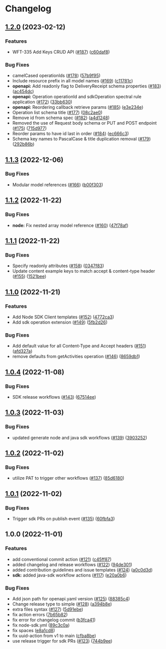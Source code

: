 # Changelog

## [1.2.0](https://github.com/whispir/openapi/compare/v1.1.3...v1.2.0) (2023-02-12)


### Features

* WFT-335 Add Keys CRUD API ([#187](https://github.com/whispir/openapi/issues/187)) ([c60daf8](https://github.com/whispir/openapi/commit/c60daf8e497effdd01902d2571ef93bf921558f0))


### Bug Fixes

* camelCased operationIds ([#178](https://github.com/whispir/openapi/issues/178)) ([57b9f95](https://github.com/whispir/openapi/commit/57b9f9525c20cdbadbbec7ac3b03cdea4646b5d8))
* Include resource prefix in all model names ([#169](https://github.com/whispir/openapi/issues/169)) ([c11781c](https://github.com/whispir/openapi/commit/c11781ca36f43f1783f20602eff5e0a5316b9ebc))
* **openapi:** Add readonly flag to DeliveryReceipt schema properties ([#183](https://github.com/whispir/openapi/issues/183)) ([ac454dc](https://github.com/whispir/openapi/commit/ac454dca1775e6bab56f60e943fe300388bacbef))
* **openapi:** Operation operationId and sdkOperation spectral rule application ([#172](https://github.com/whispir/openapi/issues/172)) ([33bb630](https://github.com/whispir/openapi/commit/33bb63004985a002b28c7d6e1a4bf7d8d934971e))
* **openapi:** Reordering callback retrieve params ([#185](https://github.com/whispir/openapi/issues/185)) ([e3e234e](https://github.com/whispir/openapi/commit/e3e234e68c215828e34687b40e1cbdc37c6bda26))
* Operation list schema title ([#177](https://github.com/whispir/openapi/issues/177)) ([08c2ae0](https://github.com/whispir/openapi/commit/08c2ae0a8439bd11314a93aea414306fdc8968fd))
* Remove id from schema spec ([#182](https://github.com/whispir/openapi/issues/182)) ([a4d1248](https://github.com/whispir/openapi/commit/a4d12484bfd281dbd99586427974e71ac6700510))
* Removed the use of Request body schema or PUT and POST endpoint ([#175](https://github.com/whispir/openapi/issues/175)) ([715d977](https://github.com/whispir/openapi/commit/715d977099696094b8d5f20cbb693350484201c8))
* Reorder params to have id last in order ([#184](https://github.com/whispir/openapi/issues/184)) ([ec666c3](https://github.com/whispir/openapi/commit/ec666c3f8a887b3cf95060550f53566e24fcdaae))
* Schema key names to PascalCase & title duplication removal ([#179](https://github.com/whispir/openapi/issues/179)) ([292b86b](https://github.com/whispir/openapi/commit/292b86b33a0f33e0f53c265ead5ba87bd389d92a))

## [1.1.3](https://github.com/whispir/openapi/compare/v1.1.2...v1.1.3) (2022-12-06)


### Bug Fixes

* Modular model references ([#166](https://github.com/whispir/openapi/issues/166)) ([b00f303](https://github.com/whispir/openapi/commit/b00f30318e0a8e8c2390dc520b012d3a48554722))

## [1.1.2](https://github.com/whispir/openapi/compare/v1.1.1...v1.1.2) (2022-11-22)


### Bug Fixes

* **node:** Fix nested array model reference ([#160](https://github.com/whispir/openapi/issues/160)) ([47f78af](https://github.com/whispir/openapi/commit/47f78afe344c5e644ab5b8c76f3113c5579ef8e1))

## [1.1.1](https://github.com/whispir/openapi/compare/v1.1.0...v1.1.1) (2022-11-22)


### Bug Fixes

* Specify readonly attributes ([#158](https://github.com/whispir/openapi/issues/158)) ([0347f83](https://github.com/whispir/openapi/commit/0347f8343bc9978a0612c57cc2d20b44570de7de))
* Update content example keys to match accept & content-type header ([#155](https://github.com/whispir/openapi/issues/155)) ([1521bee](https://github.com/whispir/openapi/commit/1521beec89a4e01c52d79dff7b5757fe7f3ede22))

## [1.1.0](https://github.com/whispir/openapi/compare/v1.0.4...v1.1.0) (2022-11-21)


### Features

* Add Node SDK Client templates ([#152](https://github.com/whispir/openapi/issues/152)) ([4772ca3](https://github.com/whispir/openapi/commit/4772ca37de2c68a987e6490f66dc62acc6982208))
* Add sdk operation extension ([#149](https://github.com/whispir/openapi/issues/149)) ([5fb2d26](https://github.com/whispir/openapi/commit/5fb2d2662cfc67a0bde4c17cc7bda8fe4a3ab395))


### Bug Fixes

* Add default value for all Content-Type and Accept headers ([#151](https://github.com/whispir/openapi/issues/151)) ([afd327a](https://github.com/whispir/openapi/commit/afd327a7e4d163a9a43e092543d7030c7bcc2bfb))
* remove defaults from getActivities operation ([#146](https://github.com/whispir/openapi/issues/146)) ([8659db1](https://github.com/whispir/openapi/commit/8659db17a4ea8c3e33c95640a6149b9b182e1987))

## [1.0.4](https://github.com/whispir/openapi/compare/v1.0.3...v1.0.4) (2022-11-08)


### Bug Fixes

* SDK release workflows ([#143](https://github.com/whispir/openapi/issues/143)) ([67514ee](https://github.com/whispir/openapi/commit/67514ee4e071921ae62965e2168fbdb436cb2d21))

## [1.0.3](https://github.com/whispir/openapi/compare/v1.0.2...v1.0.3) (2022-11-03)


### Bug Fixes

* updated generate node and java sdk workflows ([#139](https://github.com/whispir/openapi/issues/139)) ([3903252](https://github.com/whispir/openapi/commit/390325219b6eeaa7ab018347e1d68c7bed374fd3))

## [1.0.2](https://github.com/whispir/openapi/compare/v1.0.1...v1.0.2) (2022-11-02)


### Bug Fixes

* utilize PAT to trigger other workflows ([#137](https://github.com/whispir/openapi/issues/137)) ([85d6180](https://github.com/whispir/openapi/commit/85d6180cb2a0641f8d1f45863d12a808a77d1174))

## [1.0.1](https://github.com/whispir/openapi/compare/v1.0.0...v1.0.1) (2022-11-02)


### Bug Fixes

* Trigger sdk PRs on publish event ([#135](https://github.com/whispir/openapi/issues/135)) ([60fbfa3](https://github.com/whispir/openapi/commit/60fbfa35edb8bad4295bdc04031c3811a1aaffb6))

## 1.0.0 (2022-11-01)


### Features

* add conventional commit action ([#121](https://github.com/whispir/openapi/issues/121)) ([c45ff87](https://github.com/whispir/openapi/commit/c45ff877b4b925ec9beef034898d5977f29c6a6c))
* added changelog and release workflows ([#122](https://github.com/whispir/openapi/issues/122)) ([94de301](https://github.com/whispir/openapi/commit/94de301365f747004a206a3c078803c1571385a7))
* added contribution guidelines and issue templates ([#124](https://github.com/whispir/openapi/issues/124)) ([a0c0d3d](https://github.com/whispir/openapi/commit/a0c0d3d459495f6fd8cce8dbd018813740071377))
* **sdk:** added java-sdk workflow actions ([#117](https://github.com/whispir/openapi/issues/117)) ([e20a0b6](https://github.com/whispir/openapi/commit/e20a0b68eda8d156c5e3a4f08e4a3d216e34bd1f))


### Bug Fixes

* Add json path for openapi.yaml version ([#125](https://github.com/whispir/openapi/issues/125)) ([88385c4](https://github.com/whispir/openapi/commit/88385c4654b8a80d23e9bc9b2202061355e2aafd))
* Change release type to simple ([#128](https://github.com/whispir/openapi/issues/128)) ([a394b8e](https://github.com/whispir/openapi/commit/a394b8ee2b10eff033a1f58f919f6b2127520561))
* extra files syntax ([#127](https://github.com/whispir/openapi/issues/127)) ([5d91ebe](https://github.com/whispir/openapi/commit/5d91ebe2f70ef95e3dcaaeeef5aa760b7a2f4aab))
* fix action errors ([7b65b82](https://github.com/whispir/openapi/commit/7b65b821960ff61ecf058378143f65be9babc37a))
* fix error for changelog commit ([b3fca41](https://github.com/whispir/openapi/commit/b3fca416d1152f5b16617ce0749ccf7bf4acfd64))
* fix node-sdk.yml ([89c3c0a](https://github.com/whispir/openapi/commit/89c3c0a55a230f0fd98c1958c172671ef804f91a))
* fix spaces ([e8a1cd8](https://github.com/whispir/openapi/commit/e8a1cd854c6cbc80ace4a74acee66bb3c14bd6be))
* fix uuid-action from v1 to main ([cfba8be](https://github.com/whispir/openapi/commit/cfba8be3c4a6a9a17da8a87e7e7abfb58d09711f))
* use release trigger for sdk PRs ([#123](https://github.com/whispir/openapi/issues/123)) ([744b9ee](https://github.com/whispir/openapi/commit/744b9eebca2631087ead4fa9b6ba43f57a18338d))
